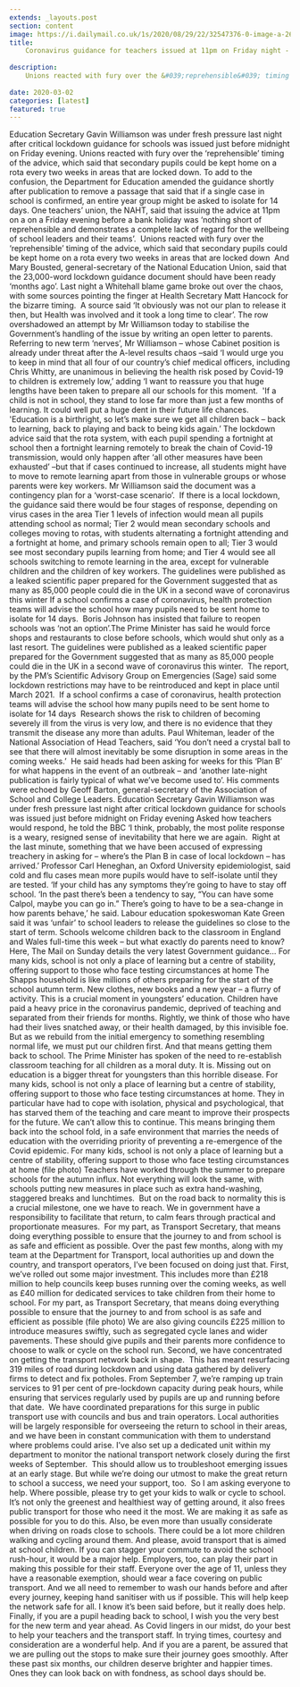 ```yaml
---
extends: _layouts.post
section: content
image: https://i.dailymail.co.uk/1s/2020/08/29/22/32547376-0-image-a-26_1598735823659.jpg 
title: 
	Coronavirus guidance for teachers issued at 11pm on Friday night - then changed again within minutes
       
description: 
	Unions reacted with fury over the &#039;reprehensible&#039; timing of the advice, which said that secondary pupils could be kept home on a rota every two weeks in areas that are locked down.
       
date: 2020-03-02 
categories: [latest] 
featured: true 
--- 
```

Education Secretary Gavin Williamson was under fresh pressure last night after critical lockdown guidance for schools was issued just before midnight on Friday evening.
Unions reacted with fury over the &lsquo;reprehensible&rsquo; timing of the advice, which said that secondary pupils could be kept home on a rota every two weeks in areas that are locked down.
To add to the confusion, the Department for Education amended the guidance shortly after publication to remove a passage that said that if a single case in school is confirmed, an entire year group might be asked to isolate for 14 days.
One teachers&rsquo; union, the NAHT, said that issuing the advice at 11pm on a on a Friday evening before a bank holiday was &lsquo;nothing short of reprehensible and demonstrates a complete lack of regard for the wellbeing of school leaders and their teams&rsquo;.&nbsp;
Unions reacted with fury over the &lsquo;reprehensible&rsquo; timing of the advice, which said that secondary pupils could be kept home on a rota every two weeks in areas that are locked down&nbsp;
And Mary Bousted, general-secretary of the National Education Union, said that the 23,000-word lockdown guidance document should have been ready &lsquo;months ago&rsquo;.
Last night a Whitehall blame game broke out over the chaos, with some sources pointing the finger at Health Secretary Matt Hancock for the bizarre timing.&nbsp;
A source said &lsquo;It obviously was not our plan to release it then, but Health was involved and it took a long time to clear&rsquo;.
The row overshadowed an attempt by Mr Williamson today to stabilise the Government&rsquo;s handling of the issue by writing an open letter to parents.&nbsp;
Referring to new term &lsquo;nerves&rsquo;, Mr Williamson &ndash; whose Cabinet position is already under threat after the A-level results chaos &ndash;said &lsquo;I would urge you to keep in mind that all four of our country&rsquo;s chief medical officers, including Chris Whitty, are unanimous in believing the health risk posed by Covid-19 to children is extremely low,&rsquo; adding &lsquo;I want to reassure you that huge lengths have been taken to prepare all our schools for this moment.&nbsp;
&#039;If a child is not in school, they stand to lose far more than just a few months of learning. It could well put a huge dent in their future life chances.&nbsp;
&#039;Education is a birthright, so let&rsquo;s make sure we get all children back &ndash; back to learning, back to playing and back to being kids again.&rsquo;
The lockdown advice said that the rota system, with each pupil spending a fortnight at school then a fortnight learning remotely to break the chain of Covid-19 transmission, would only happen after &lsquo;all other measures have been exhausted&rsquo; &ndash;but that if cases continued to increase, all students might have to move to remote learning apart from those in vulnerable groups or whose parents were key workers.
Mr Williamson said the document was a contingency plan for a &lsquo;worst-case scenario&rsquo;.&nbsp;
If there is a local lockdown, the guidance said there would be four stages of response, depending on virus cases in the area Tier 1 levels of infection would mean all pupils attending school as normal; Tier 2 would mean secondary schools and colleges moving to rotas, with students alternating a fortnight attending and a fortnight at home, and primary schools remain open to all; Tier 3 would see most secondary pupils learning from home; and Tier 4 would see all schools switching to remote learning in the area, except for vulnerable children and the children of key workers.
The guidelines were published as a leaked scientific paper prepared for the Government suggested that as many as 85,000 people could die in the UK in a second wave of coronavirus this winter
If a school confirms a case of coronavirus, health protection teams will advise the school how many pupils need to be sent home to isolate for 14 days.&nbsp;
Boris Johnson has insisted that failure to reopen schools was &lsquo;not an option&rsquo;.The Prime Minister has said he would force shops and restaurants to close before schools, which would shut only as a last resort.
The guidelines were published as a leaked scientific paper prepared for the Government suggested that as many as 85,000 people could die in the UK in a second wave of coronavirus this winter.&nbsp;
The report, by the PM&rsquo;s Scientific Advisory Group on Emergencies (Sage) said some lockdown restrictions may have to be reintroduced and kept in place until March 2021.&nbsp;
If a school confirms a case of coronavirus, health protection teams will advise the school how many pupils need to be sent home to isolate for 14 days&nbsp;
Research shows the risk to children of becoming severely ill from the virus is very low, and there is no evidence that they transmit the disease any more than adults.
Paul Whiteman, leader of the National Association of Head Teachers, said &lsquo;You don&rsquo;t need a crystal ball to see that there will almost inevitably be some disruption in some areas in the coming weeks.&rsquo;&nbsp;
He said heads had been asking for weeks for this &lsquo;Plan B&rsquo; for what happens in the event of an outbreak &ndash; and &lsquo;another late-night publication is fairly typical of what we&rsquo;ve become used to&rsquo;.
His comments were echoed by Geoff Barton, general-secretary of the Association of School and College Leaders.
Education Secretary Gavin Williamson was under fresh pressure last night after critical lockdown guidance for schools was issued just before midnight on Friday evening
Asked how teachers would respond, he told the BBC &lsquo;I think, probably, the most polite response is a weary, resigned sense of inevitability that here we are again.&nbsp;
Right at the last minute, something that we have been accused of expressing treachery in asking for &ndash; where&rsquo;s the Plan B in case of local lockdown &ndash; has arrived.&rsquo;
Professor Carl Heneghan, an Oxford University epidemiologist, said cold and flu cases mean more pupils would have to self-isolate until they are tested. &lsquo;If your child has any symptoms they&rsquo;re going to have to stay off school.
&lsquo;In the past there&rsquo;s been a tendency to say, &ldquo;You can have some Calpol, maybe you can go in.&rdquo; There&rsquo;s going to have to be a sea-change in how parents behave,&rsquo; he said.
Labour education spokeswoman Kate Green said it was &lsquo;unfair&rsquo; to school leaders to release the guidelines so close to the start of term.
Schools welcome children back to the classroom in England and Wales full-time this week &ndash; but what exactly do parents need to know?
Here, The Mail on Sunday details the very latest Government guidance...
For many kids, school is not only a place of learning but a centre of stability, offering support to those who face testing circumstances at home
The Shapps household is like millions of others preparing for the start of the school autumn term. New clothes, new books and a new year &ndash; a flurry of activity. This is a crucial moment in youngsters&rsquo; education.
Children have paid a heavy price in the coronavirus pandemic, deprived of teaching and separated from their friends for months.
Rightly, we think of those who have had their lives snatched away, or their health damaged, by this invisible foe.
But as we rebuild from the initial emergency to something resembling normal life, we must put our children first. And that means getting them back to school.
The Prime Minister has spoken of the need to re-establish classroom teaching for all children as a moral duty. It is.
Missing out on education is a bigger threat for youngsters than this horrible disease.
For many kids, school is not only a place of learning but a centre of stability, offering support to those who face testing circumstances at home.
They in particular have had to cope with isolation, physical and psychological, that has starved them of the teaching and care meant to improve their prospects for the future. We can&rsquo;t allow this to continue.
This means bringing them back into the school fold, in a safe environment that marries the needs of education with the overriding priority of preventing a re-emergence of the Covid epidemic.
For many kids, school is not only a place of learning but a centre of stability, offering support to those who face testing circumstances at home (file photo)
Teachers have worked through the summer to prepare schools for the autumn influx. Not everything will look the same, with schools putting new measures in place such as extra hand-washing, staggered breaks and lunchtimes.&nbsp;
But on the road back to normality this is a crucial milestone, one we have to reach.
We in government have a responsibility to facilitate that return, to calm fears through practical and proportionate measures.&nbsp;
For my part, as Transport Secretary, that means doing everything possible to ensure that the journey to and from school is as safe and efficient as possible.
Over the past few months, along with my team at the Department for Transport, local authorities up and down the country, and transport operators, I&rsquo;ve been focused on doing just that.
First, we&rsquo;ve rolled out some major investment. This includes more than &pound;218 million to help councils keep buses running over the coming weeks, as well as &pound;40 million for dedicated services to take children from their home to school.
For my part, as Transport Secretary, that means doing everything possible to ensure that the journey to and from school is as safe and efficient as possible (file photo)
We are also giving councils &pound;225 million to introduce measures swiftly, such as segregated cycle lanes and wider pavements.
These should give pupils and their parents more confidence to choose to walk or cycle on the school run.
Second, we have concentrated on getting the transport network back in shape.&nbsp;
This has meant resurfacing 319 miles of road during lockdown and using data gathered by delivery firms to detect and fix potholes.
From September 7, we&rsquo;re ramping up train services to 91 per cent of pre-lockdown capacity during peak hours, while ensuring that services regularly used by pupils are up and running before that date.&nbsp;
We have coordinated preparations for this surge in public transport use with councils and bus and train operators.
Local authorities will be largely responsible for overseeing the return to school in their areas, and we have been in constant communication with them to understand where problems could arise.
I&rsquo;ve also set up a dedicated unit within my department to monitor the national transport network closely during the first weeks of September.&nbsp;
This should allow us to troubleshoot emerging issues at an early stage.
But while we&rsquo;re doing our utmost to make the great return to school a success, we need your support, too.&nbsp;
So I am asking everyone to help. Where possible, please try to get your kids to walk or cycle to school.
It&rsquo;s not only the greenest and healthiest way of getting around, it also frees public transport for those who need it the most. We are making it as safe as possible for you to do this.
Also, be even more than usually considerate when driving on roads close to schools. There could be a lot more children walking and cycling around them. And please, avoid transport that is aimed at school children. If you can stagger your commute to avoid the school rush-hour, it would be a major help.
Employers, too, can play their part in making this possible for their staff. Everyone over the age of 11, unless they have a reasonable exemption, should wear a face covering on public transport.
And we all need to remember to wash our hands before and after every journey, keeping hand sanitiser with us if possible.
This will help keep the network safe for all. I know it&rsquo;s been said before, but it really does help.
Finally, if you are a pupil heading back to school, I wish you the very best for the new term and year ahead.
As Covid lingers in our midst, do your best to help your teachers and the transport staff. In trying times, courtesy and consideration are a wonderful help.
And if you are a parent, be assured that we are pulling out the stops to make sure their journey goes smoothly.
After these past six months, our children deserve brighter and happier times. Ones they can look back on with fondness, as school days should be.

